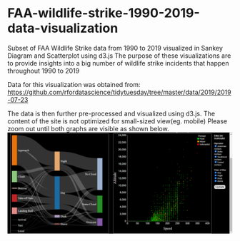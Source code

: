 # FAA-wildlife-strike-1990-2019-data-visualization
Subset of FAA Wildlife Strike data from 1990 to 2019 visualized in Sankey Diagram and Scatterplot using d3.js
The purpose of these visualizations are to provide insights into a big number of wildlife strike incidents that happen throughout 1990 to 2019

Data for this visualization was obtained from:
https://github.com/rfordatascience/tidytuesday/tree/master/data/2019/2019-07-23

The data is then further pre-processed and visualized using d3.js.
The content of the site is not optimized for small-sized view(eg. mobile)
Please zoom out until both graphs are visible as shown below.
![Screenshot](sample_view.png)


